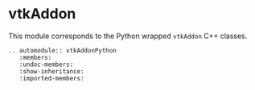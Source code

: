 # vtkAddon

This module corresponds to the Python wrapped ``vtkAddon`` C++ classes.

```{eval-rst}
.. automodule:: vtkAddonPython
   :members:
   :undoc-members:
   :show-inheritance:
   :imported-members:
```

